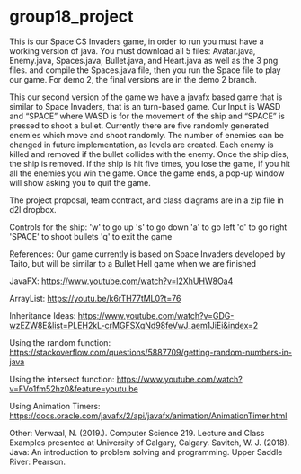 # group18_project
This is our Space CS Invaders game, in order to run you must have a working version of java. You must download all 5 files: Avatar.java, Enemy.java, Spaces.java, Bullet.java, and Heart.java as well as the 3 png files. and compile the Spaces.java file, then you run the Space file to play our game. For demo 2, the final versions are in the demo 2 branch.

This our second version of the game we have a javafx based game that is similar to Space Invaders, that is an turn-based game. Our Input is WASD and “SPACE” where WASD is for the movement of the ship and “SPACE” is pressed to shoot a bullet. Currently there are five randomly generated enemies which move and shoot randomly. The number of enemies can be changed in future implementation, as levels are created. Each enemy is killed and removed if the bullet collides with the enemy. Once the ship dies, the ship is removed. If the ship is hit five times, you lose the game, if you hit all the enemies you win the game. Once the game ends, a pop-up window will show asking you to quit the game.

The project proposal, team contract, and class diagrams are in a zip file in d2l dropbox.

Controls for the ship: 'w' to go up 's' to go down 'a' to go left 'd' to go right 'SPACE' to shoot bullets 'q' to exit the game

References: Our game currently is based on Space Invaders developed by Taito, but will be similar to a Bullet Hell game when we are finished

JavaFX: https://www.youtube.com/watch?v=l2XhUHW8Oa4

ArrayList: https://youtu.be/k6rTH77tML0?t=76

Inheritance Ideas: https://www.youtube.com/watch?v=GDG-wzEZW8E&list=PLEH2kL-crMGFSXqNd98feVwJ_aem1JiEi&index=2

Using the random function: https://stackoverflow.com/questions/5887709/getting-random-numbers-in-java

Using the intersect function: https://www.youtube.com/watch?v=FVo1fm52hz0&feature=youtu.be

Using Animation Timers: https://docs.oracle.com/javafx/2/api/javafx/animation/AnimationTimer.html

Other: Verwaal, N. (2019.). Computer Science 219. Lecture and Class Examples presented at University of Calgary, Calgary. Savitch, W. J. (2018). Java: An introduction to problem solving and programming. Upper Saddle River: Pearson.
